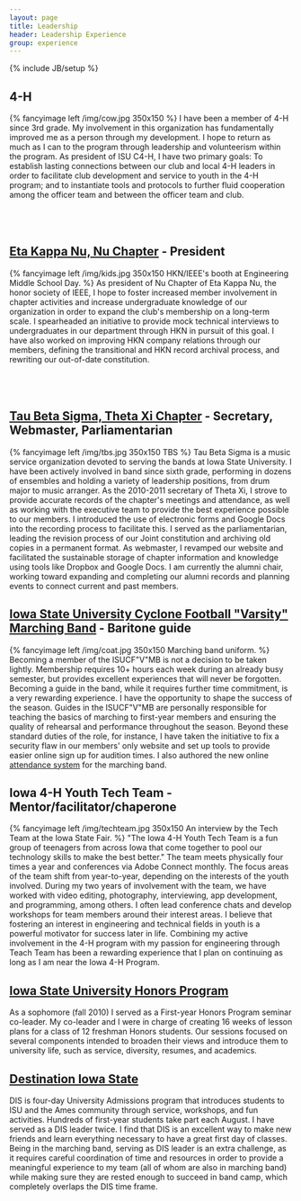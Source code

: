 ```yaml
---
layout: page
title: Leadership
header: Leadership Experience
group: experience
---
```

{% include JB/setup %}

## 4-H
{% fancyimage left /img/cow.jpg 350x150 %}
I have been a member of 4-H since 3rd grade. My involvement in this organization has fundamentally improved me as a person through my development. I hope to return as much as I can to the program through leadership and volunteerism within the program. As president of ISU C4-H, I have two primary goals: To establish lasting connections between our club and local 4-H leaders in order to facilitate club development and service to youth in the 4-H program; and to instantiate tools and protocols to further fluid cooperation among the officer team and between the officer team and club.  
<br/><br/><br/>

## [Eta Kappa Nu, Nu Chapter](http://hkn.ece.iastate.edu/) - President
{% fancyimage left /img/kids.jpg 350x150 HKN/IEEE's booth at Engineering Middle School Day. %}
As president of Nu Chapter of Eta Kappa Nu, the honor society of IEEE, I hope to foster increased member involvement in chapter activities and increase undergraduate knowledge of our organization in order to expand the club's membership on a long-term scale. I spearheaded an initiative to provide mock technical interviews to undergraduates in our department through HKN in pursuit of this goal. I have also worked on improving HKN company relations through our members, defining the transitional and HKN record archival process, and rewriting our out-of-date constitution.
<br/><br/><br/><br/>

## [Tau Beta Sigma, Theta Xi Chapter](http://www.music.iastate.edu/org/kkytbs/tbs/web/) - Secretary, Webmaster, Parliamentarian
{% fancyimage left /img/tbs.jpg 350x150 TBS %}
Tau Beta Sigma is a music service organization devoted to serving the bands at Iowa State University. I have been actively involved in band since sixth grade, performing in dozens of ensembles and holding a variety of leadership positions, from drum major to music arranger. As the 2010-2011 secretary of Theta Xi, I strove to provide accurate records of the chapter's meetings and attendance, as well as working with the executive team to provide the best experience possible to our members. I introduced the use of electronic forms and Google Docs into the recording process to facilitate this. I served as the parliamentarian, leading the revision process of our Joint constitution and archiving old copies in a permanent format. As webmaster, I revamped our website and facilitated the sustainable storage of chapter information and knowledge using tools like Dropbox and Google Docs. I am currently the alumni chair, working toward expanding and completing our alumni records and planning events to connect current and past members.

## [Iowa State University Cyclone Football "Varsity" Marching Band](http://www.music.iastate.edu/org/marching/) - Baritone guide
{% fancyimage left /img/coat.jpg 350x150 Marching band uniform. %}
Becoming a member of the ISUCF"V"MB is not a decision to be taken lightly. Membership requires 10+ hours each week during an already busy semester, but provides excellent experiences that will never be forgotten. Becoming a guide in the band, while it requires further time commitment, is a very rewarding experience. I have the opportunity to shape the success of the season. Guides in the ISUCF"V"MB are personally responsible for teaching the basics of marching to first-year members and ensuring the quality of rehearsal and performance throughout the season. Beyond these standard duties of the role, for instance, I have 
taken the initiative to fix a security flaw in our members' only website and set up tools to provide easier online sign up for audition times. I also authored the new online [attendance system](/projects/attendance-system/) for the marching band.

## Iowa 4-H Youth Tech Team - Mentor/facilitator/chaperone
{% fancyimage left /img/techteam.jpg 350x150 An interview by the Tech Team at the Iowa State Fair. %}
"The Iowa 4-H Youth Tech Team is a fun group of teenagers from across Iowa that come together to pool our technology skills to make the best better." The team meets physically four times a year and conferences via Adobe Connect monthly. The focus areas of the team shift from year-to-year, depending on the interests of the youth involved. During my two years of involvement with the team, we have worked with video editing, photography, interviewing, app development, and programming, among others. I often lead conference chats and develop workshops for team members around their interest areas. I believe that fostering an interest in engineering and technical fields in youth is a powerful motivator for success later in life. Combining my active involvement in the 4-H program with my passion for engineering through Teach Team has been a rewarding experience that I plan on continuing as long as I am near the Iowa 4-H Program.

## [Iowa State University Honors Program](http://www.honors.iastate.edu/HonorsWebPage/prospective/FHP2.php)
As a sophomore (fall 2010) I served as a First-year Honors Program seminar co-leader. My co-leader and I were in charge of creating 16 weeks of lesson plans for a class of 12 freshman Honors students. Our sessions focused on several components intended to broaden their views and introduce them to university life, such as service, diversity, resumes, and academics.

## [Destination Iowa State](http://www.admissions.iastate.edu/destination/)
DIS is four-day University Admissions program that introduces students to ISU and the Ames community through service, workshops, and fun activities. Hundreds of first-year students take part each August. I have served as a DIS leader twice. I find that DIS is an excellent way to make new friends and learn everything necessary to have a great first day of classes. Being in the marching band, serving as DIS leader is an extra challenge, as it requires careful coordination of time and resources in order to provide a meaningful experience to my team (all of whom are also in marching band) while making sure they are rested enough to succeed in band camp, which completely overlaps the DIS time frame.
